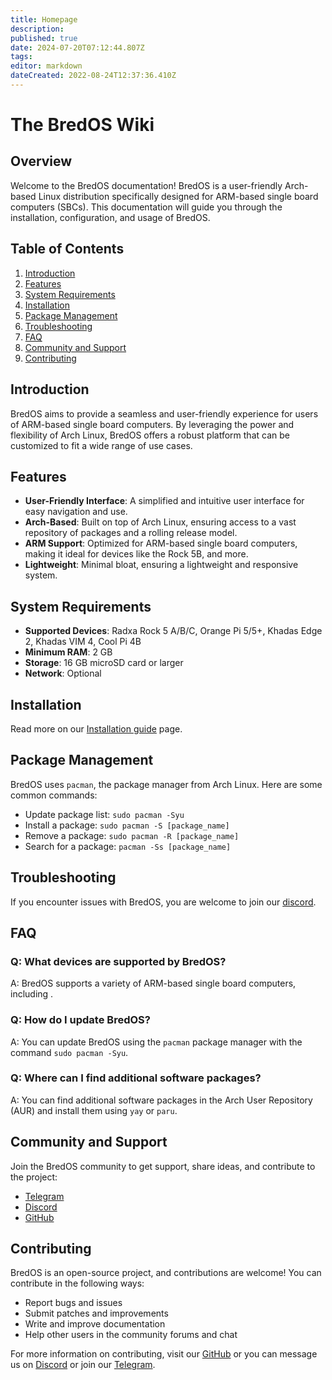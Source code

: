 ```yaml
---
title: Homepage
description: 
published: true
date: 2024-07-20T07:12:44.807Z
tags: 
editor: markdown
dateCreated: 2022-08-24T12:37:36.410Z
---
```


# The BredOS Wiki

## Overview
Welcome to the BredOS documentation! BredOS is a user-friendly Arch-based Linux distribution specifically designed for ARM-based single board computers (SBCs). This documentation will guide you through the installation, configuration, and usage of BredOS.

## Table of Contents
1. [Introduction](#introduction)
2. [Features](#features)
3. [System Requirements](#system-requirements)
4. [Installation](/installation)
6. [Package Management](#package-management)
7. [Troubleshooting](#troubleshooting)
8. [FAQ](#faq)
9. [Community and Support](#community-and-support)
10. [Contributing](#contributing)

## Introduction
BredOS aims to provide a seamless and user-friendly experience for users of ARM-based single board computers. By leveraging the power and flexibility of Arch Linux, BredOS offers a robust platform that can be customized to fit a wide range of use cases.

## Features
- **User-Friendly Interface**: A simplified and intuitive user interface for easy navigation and use.
- **Arch-Based**: Built on top of Arch Linux, ensuring access to a vast repository of packages and a rolling release model.
- **ARM Support**: Optimized for ARM-based single board computers, making it ideal for devices like the Rock 5B, and more.
- **Lightweight**: Minimal bloat, ensuring a lightweight and responsive system.

## System Requirements
- **Supported Devices**: Radxa Rock 5 A/B/C, Orange Pi 5/5+, Khadas Edge 2, Khadas VIM 4, Cool Pi 4B
- **Minimum RAM**: 2 GB
- **Storage**: 16 GB microSD card or larger
- **Network**: Optional

## Installation
Read more on our [Installation guide](/installation) page.


## Package Management
BredOS uses `pacman`, the package manager from Arch Linux. Here are some common commands:
- Update package list: `sudo pacman -Syu`
- Install a package: `sudo pacman -S [package_name]`
- Remove a package: `sudo pacman -R [package_name]`
- Search for a package: `pacman -Ss [package_name]`

## Troubleshooting
If you encounter issues with BredOS, you are welcome to join our [discord](https://discord.gg/jwhxuyKXaa).

## FAQ
### Q: What devices are supported by BredOS?
A: BredOS supports a variety of ARM-based single board computers, including .

### Q: How do I update BredOS?
A: You can update BredOS using the `pacman` package manager with the command `sudo pacman -Syu`.

### Q: Where can I find additional software packages?
A: You can find additional software packages in the Arch User Repository (AUR) and install them using `yay` or `paru`.

## Community and Support
Join the BredOS community to get support, share ideas, and contribute to the project:
- [Telegram](https://t.me/bredoslinux)
- [Discord](https://discord.gg/jwhxuyKXaa)
- [GitHub](http://github.com/BredOS)

## Contributing
BredOS is an open-source project, and contributions are welcome! You can contribute in the following ways:
- Report bugs and issues
- Submit patches and improvements
- Write and improve documentation
- Help other users in the community forums and chat

For more information on contributing, visit our [GitHub](http://github.com/BredOS) or you can message us on [Discord](https://discord.gg/jwhxuyKXaa) or join our [Telegram](https://t.me/bredoslinux). 

